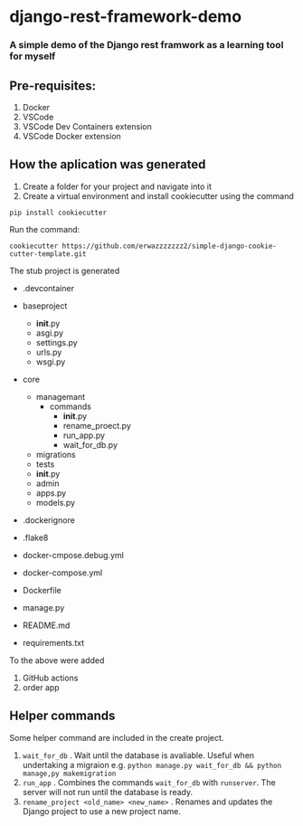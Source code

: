# django-rest-framework-demo

### A simple demo of the Django rest framwork as a learning tool for myself

## Pre-requisites:

1. Docker 
2. VSCode
3. VSCode Dev Containers extension
4. VSCode Docker extension

## How the aplication was generated 

1. Create a folder for your project and navigate into it
2. Create a virtual environment and install cookiecutter  using the command 

``` pip install cookiecutter ```

Run the command:

```cookiecutter https://github.com/erwazzzzzzz2/simple-django-cookie-cutter-template.git```

The stub project is generated

- .devcontainer
- baseproject
    - __init__.py
    - asgi.py
    - settings.py
    - urls.py
    - wsgi.py
- core
    - managemant
        - commands
            - __init__.py
            - rename_proect.py
            - run_app.py
            - wait_for_db.py
    - migrations
    - tests
    - __init__.py
    - admin
    - apps.py
    - models.py

- .dockerignore
- .flake8
- docker-cmpose.debug.yml
- docker-compose.yml
- Dockerfile
- manage.py
- README.md
- requirements.txt


To the above  were added 

1. GitHub actions 
2. order app

## Helper commands

Some helper command are included in the create project.
1. ```wait_for_db```  . Wait until the database is avaliable. Useful when undertaking a migraion e.g.
   ``` python manage.py wait_for_db && python manage,py makemigration ```
2. ```run_app``` . Combines the commands ```wait_for_db``` with ```runserver```. The server will not run until the database is ready.
3. ```rename_project <old_name> <new_name>``` . Renames and updates the Django project to use a new project name.
